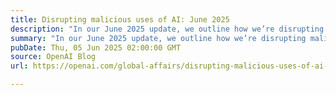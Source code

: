 ```yaml
---
title: Disrupting malicious uses of AI: June 2025
description: "In our June 2025 update, we outline how we’re disrupting malicious uses of AI—through safety tools that detect and counter abuse, support democratic values, and promote responsible AI deployment for the benefit of all."
summary: "In our June 2025 update, we outline how we’re disrupting malicious uses of AI—through safety tools that detect and counter abuse, support democratic values, and promote responsible AI deployment for the benefit of all."
pubDate: Thu, 05 Jun 2025 02:00:00 GMT
source: OpenAI Blog
url: https://openai.com/global-affairs/disrupting-malicious-uses-of-ai-june-2025

---
```


